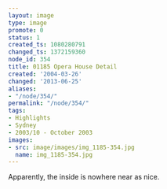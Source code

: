 ```yaml
---
layout: image
type: image
promote: 0
status: 1
created_ts: 1080280791
changed_ts: 1372159360
node_id: 354
title: 01185 Opera House Detail
created: '2004-03-26'
changed: '2013-06-25'
aliases:
- "/node/354/"
permalink: "/node/354/"
tags:
- Highlights
- Sydney
- 2003/10 - October 2003
images:
- src: image/images/img_1185-354.jpg
  name: img_1185-354.jpg
---
```

Apparently, the inside is nowhere near as nice.
